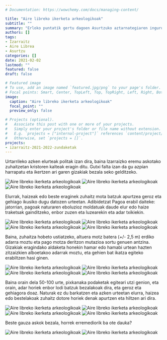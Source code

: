 ```yaml
---
# Documentation: https://wowchemy.com/docs/managing-content/

title: "Aire libreko ikerketa arkeologikoak"
subtitle: ""
summary: "Erloko puntatik gertu dagoen Asurtzuko aztarnategiaren inguruan eta Izarraizko beste eremu askotan azken elurteak eragindako kalteen berri eman du Antxieta Arkeologia Taldeak."
authors: []
tags: 
- Izarraitz
- Aire Librea
- Asurtzu
categories: []
date: 2021-02-02
lastmod: ""
featured: false
draft: false

# Featured image
# To use, add an image named `featured.jpg/png` to your page's folder.
# Focal points: Smart, Center, TopLeft, Top, TopRight, Left, Right, BottomLeft, Bottom, BottomRight.
image:
  caption: "Aire libreko ikerketa arkeologikoak"
  focal_point: ""
  preview_only: false

# Projects (optional).
#   Associate this post with one or more of your projects.
#   Simply enter your project's folder or file name without extension.
#   E.g. `projects = ["internal-project"]` references `content/project/deep-learning/index.md`.
#   Otherwise, set `projects = []`.
projects: 
- izarraitz-2021-2022-zundaketak
---
```


Urtarrileko azken elurteak politak izan dira, baina Izarraizko eremu askotako zuhaitzetan kristoren kalteak eragin ditu. Gutxi falta izan da gu azpian harrapatu eta ikertzen ari garen gizakiak bezala seko gelditzeko.

![Aire libreko ikerketa arkeologikoak](media/1.jpg)
![Aire libreko ikerketa arkeologikoak](media/2.jpg)
![Aire libreko ikerketa arkeologikoak](media/3.jpg)

Elurrak, haizeak edo beste eraginek zuhaitz mota batzuk apurtzea geroz eta gehiago ikusiko dugu datozen urteetan. Adibidetzat Pagoa erabil daiteke: jatorrian, pagoak naturaren eboluzioz moldatuak daude elur edo haize traketsak gainditzeko, enbor zuzen eta luzearekin eta adar txikiekin.

![Aire libreko ikerketa arkeologikoak](media/4.jpg)
![Aire libreko ikerketa arkeologikoak](media/5.jpg)
![Aire libreko ikerketa arkeologikoak](media/6.png)
![Aire libreko ikerketa arkeologikoak](media/7.jpg)

Baina, zuhaitza hobeto ustiatzeko, altuera motz batera (+/- 2,5 m) erdiko adarra moztu eta pago motza deritzon mutazioa sortu genuen antzina. Gizakiak eragindako aldaketa honekin hamar edo hamabi urtean hazten zitzaizkien alboetakoo adarrak moztu, eta gehien bat ikatza egiteko erabiltzen hasi ginen.

![Aire libreko ikerketa arkeologikoak](media/8.jpg)
![Aire libreko ikerketa arkeologikoak](media/9.jpg)
![Aire libreko ikerketa arkeologikoak](media/10.jpg)
![Aire libreko ikerketa arkeologikoak](media/11.jpg)

Baina orain dela 50-100 urte, pixkanaka podaketak egiteari utzi genion, eta orain, adar horiek enbor lodi batzuk bezalakoak dira, eta geroz eta gehiagora doaz. Naturak ez du barkatzen eta azken urteetan elurra, haizea edo bestelakoak zuhaitz dotore horiek denak apurtzen eta hiltzen ari dira.

![Aire libreko ikerketa arkeologikoak](media/12.jpg)
![Aire libreko ikerketa arkeologikoak](media/13.jpg)
![Aire libreko ikerketa arkeologikoak](media/14.jpg)
![Aire libreko ikerketa arkeologikoak](media/15.jpg)

Beste gauza askok bezala, horrek erremediorik ba ote dauka?

![Aire libreko ikerketa arkeologikoak](media/16.jpg)
![Aire libreko ikerketa arkeologikoak](media/17.jpg)
